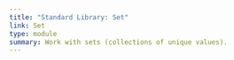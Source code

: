 ```yaml
---
title: "Standard Library: Set"
link: Set
type: module
summary: Work with sets (collections of unique values).
---
```

